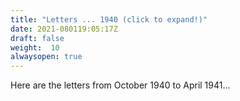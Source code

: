 ```yaml
---
title: "Letters ... 1940 (click to expand!)"
date: 2021-080119:05:17Z
draft: false
weight:  10
alwaysopen: true
---
```

Here are the letters from October 1940 to April 1941...


